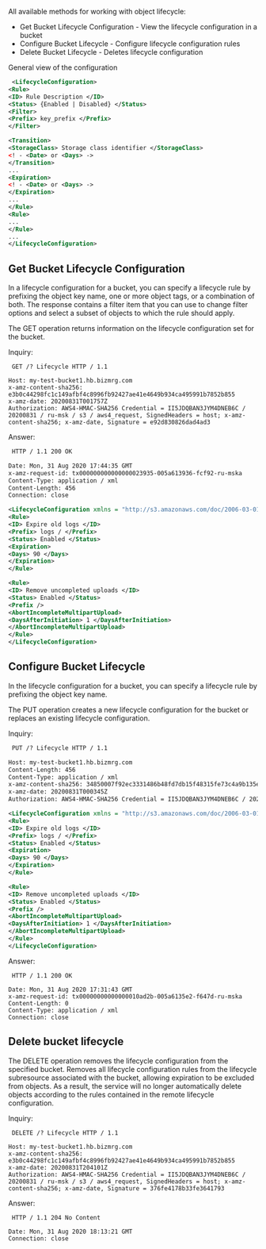 All available methods for working with object lifecycle:

- Get Bucket Lifecycle Configuration - View the lifecycle configuration in a bucket
- Configure Bucket Lifecycle - Configure lifecycle configuration rules
- Delete Bucket Lifecycle - Deletes lifecycle configuration

General view of the configuration

```xml
 <LifecycleConfiguration>
<Rule>
<ID> Rule Description </ID>
<Status> {Enabled | Disabled} </Status>
<Filter>
<Prefix> key_prefix </Prefix>
</Filter>

<Transition>
<StorageClass> Storage class identifier </StorageClass>
<! - <Date> or <Days> ->
</Transition>
...
<Expiration>
<! - <Date> or <Days> ->
</Expiration>
...
</Rule>
<Rule>
...
</Rule>
...
</LifecycleConfiguration>
```

## Get Bucket Lifecycle Configuration

In a lifecycle configuration for a bucket, you can specify a lifecycle rule by prefixing the object key name, one or more object tags, or a combination of both. The response contains a filter item that you can use to change filter options and select a subset of objects to which the rule should apply.

The GET operation returns information on the lifecycle configuration set for the bucket.

Inquiry:

```http
 GET /? Lifecycle HTTP / 1.1

Host: my-test-bucket1.hb.bizmrg.com
x-amz-content-sha256: e3b0c44298fc1c149afbf4c8996fb92427ae41e4649b934ca495991b7852b855
x-amz-date: 20200831T001757Z
Authorization: AWS4-HMAC-SHA256 Credential = II5JDQBAN3JYM4DNEB6C / 20200831 / ru-msk / s3 / aws4_request, SignedHeaders = host; x-amz-content-sha256; x-amz-date, Signature = e92d830826dad4ad3
```

Answer:

```xml
 HTTP / 1.1 200 OK

Date: Mon, 31 Aug 2020 17:44:35 GMT
x-amz-request-id: tx000000000000000023935-005a613936-fcf92-ru-mska
Content-Type: application / xml
Content-Length: 456
Connection: close

<LifecycleConfiguration xmlns = "http://s3.amazonaws.com/doc/2006-03-01/">
<Rule>
<ID> Expire old logs </ID>
<Prefix> logs / </Prefix>
<Status> Enabled </Status>
<Expiration>
<Days> 90 </Days>
</Expiration>
</Rule>

<Rule>
<ID> Remove uncompleted uploads </ID>
<Status> Enabled </Status>
<Prefix />
<AbortIncompleteMultipartUpload>
<DaysAfterInitiation> 1 </DaysAfterInitiation>
</AbortIncompleteMultipartUpload>
</Rule>
</LifecycleConfiguration>
```

## Configure Bucket Lifecycle

In the lifecycle configuration for a bucket, you can specify a lifecycle rule by prefixing the object key name.

The PUT operation creates a new lifecycle configuration for the bucket or replaces an existing lifecycle configuration.

Inquiry:

```xml
 PUT /? Lifecycle HTTP / 1.1

Host: my-test-bucket1.hb.bizmrg.com
Content-Length: 456
Content-Type: application / xml
x-amz-content-sha256: 34850007f92ec3331486b48fd7db15f48315fe73c4a9b135e6d9fd629276c1e7
x-amz-date: 20200831T000345Z
Authorization: AWS4-HMAC-SHA256 Credential = II5JDQBAN3JYM4DNEB6C / 20200831 / ru-msk / s3 / aws4_request, SignedHeaders = content-md5; content-type; host; x-amz-content-sha256; x-amz-faca09db5a56; x-amz-fac6e-395a5a56; x-amz-fc-date739adature5;

<LifecycleConfiguration xmlns = "http://s3.amazonaws.com/doc/2006-03-01/">
<Rule>
<ID> Expire old logs </ID>
<Prefix> logs / </Prefix>
<Status> Enabled </Status>
<Expiration>
<Days> 90 </Days>
</Expiration>
</Rule>

<Rule>
<ID> Remove uncompleted uploads </ID>
<Status> Enabled </Status>
<Prefix />
<AbortIncompleteMultipartUpload>
<DaysAfterInitiation> 1 </DaysAfterInitiation>
</AbortIncompleteMultipartUpload>
</Rule>
</LifecycleConfiguration>
```

Answer:

```http
 HTTP / 1.1 200 OK

Date: Mon, 31 Aug 2020 17:31:43 GMT
x-amz-request-id: tx00000000000000010ad2b-005a6135e2-f647d-ru-mska
Content-Length: 0
Content-Type: application / xml
Connection: close
```

## Delete bucket lifecycle

The DELETE operation removes the lifecycle configuration from the specified bucket. Removes all lifecycle configuration rules from the lifecycle subresource associated with the bucket, allowing expiration to be excluded from objects. As a result, the service will no longer automatically delete objects according to the rules contained in the remote lifecycle configuration.

Inquiry:

```http
 DELETE /? Lifecycle HTTP / 1.1

Host: my-test-bucket1.hb.bizmrg.com
x-amz-content-sha256: e3b0c44298fc1c149afbf4c8996fb92427ae41e4649b934ca495991b7852b855
x-amz-date: 20200831T204101Z
Authorization: AWS4-HMAC-SHA256 Credential = II5JDQBAN3JYM4DNEB6C / 20200831 / ru-msk / s3 / aws4_request, SignedHeaders = host; x-amz-content-sha256; x-amz-date, Signature = 376fe4178b33fe3641793
```

Answer:

```http
 HTTP / 1.1 204 No Content

Date: Mon, 31 Aug 2020 18:13:21 GMT
Connection: close
```
